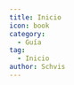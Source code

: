 ```yaml
---
title: Inicio
icon: book
category:
  - Guía
tag:
  - Inicio
author: Schvis
---
```


<AutoCatalog />
